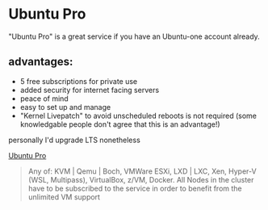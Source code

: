 # Ubuntu Pro

"Ubuntu Pro" is a great service if you have an Ubuntu-one account already.

## advantages:

 * 5 free subscriptions for private use
 * added security for internet facing servers
 * peace of mind
 * easy to set up and manage
 * "Kernel Livepatch" to avoid unscheduled reboots is not required (some knowledgable people don't agree that this is an advantage!)

personally I'd upgrade LTS nonetheless

[Ubuntu Pro](https://ubuntu.com/pricing/pro)

> Any of: KVM | Qemu | Boch, VMWare ESXi, LXD | LXC, Xen, Hyper-V (WSL, Multipass), VirtualBox, z/VM, Docker. All Nodes in the cluster have to be subscribed to the service in order to benefit from the unlimited VM support
